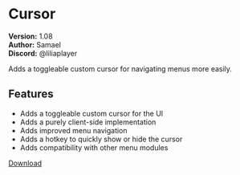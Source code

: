 # Cursor

**Version:** 1.08  
**Author:** Samael  
**Discord:** @liliaplayer  

Adds a toggleable custom cursor for navigating menus more easily.

## Features

- Adds a toggleable custom cursor for the UI
- Adds a purely client-side implementation
- Adds improved menu navigation
- Adds a hotkey to quickly show or hide the cursor
- Adds compatibility with other menu modules

[Download](https://github.com/LiliaFramework/Modules/raw/refs/heads/gh-pages/cursor.zip)
